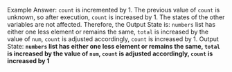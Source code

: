 Example Answer: 
`count` is incremented by 1. The previous value of `count` is unknown, so after execution, `count` is increased by 1. The states of the other variables are not affected. Therefore, the Output State is: `numbers` list has either one less element or remains the same, `total` is increased by the value of `num`, `count` is adjusted accordingly, `count` is increased by 1.
Output State: **`numbers` list has either one less element or remains the same, `total` is increased by the value of `num`, `count` is adjusted accordingly, `count` is increased by 1**
